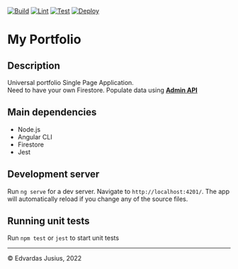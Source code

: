[![Build](https://github.com/e2-projects/my-portfolio/actions/workflows/build.yml/badge.svg)](https://github.com/e2-projects/my-portfolio/actions/workflows/build.yml)
[![Lint](https://github.com/e2-projects/my-portfolio/actions/workflows/lint.yml/badge.svg)](https://github.com/e2-projects/my-portfolio/actions/workflows/lint.yml)
[![Test](https://github.com/e2-projects/my-portfolio/actions/workflows/test.yml/badge.svg)](https://github.com/e2-projects/my-portfolio/actions/workflows/test.yml)
[![Deploy](https://github.com/e2-projects/my-portfolio/actions/workflows/deploy.yaml/badge.svg)](https://github.com/e2-projects/my-portfolio/actions/workflows/deploy.yaml)

# My Portfolio

## Description
Universal portfolio Single Page Application.  
Need to have your own Firestore. Populate data using **[Admin API](https://github.com/e2-projects/portfolio-api)**

## Main dependencies
* Node.js
* Angular CLI
* Firestore
* Jest

## Development server

Run `ng serve` for a dev server. Navigate to `http://localhost:4201/`. The app will automatically reload if you change any of the source files.

## Running unit tests

Run `npm test` or `jest` to start unit tests

---

&copy; Edvardas Jusius, 2022
